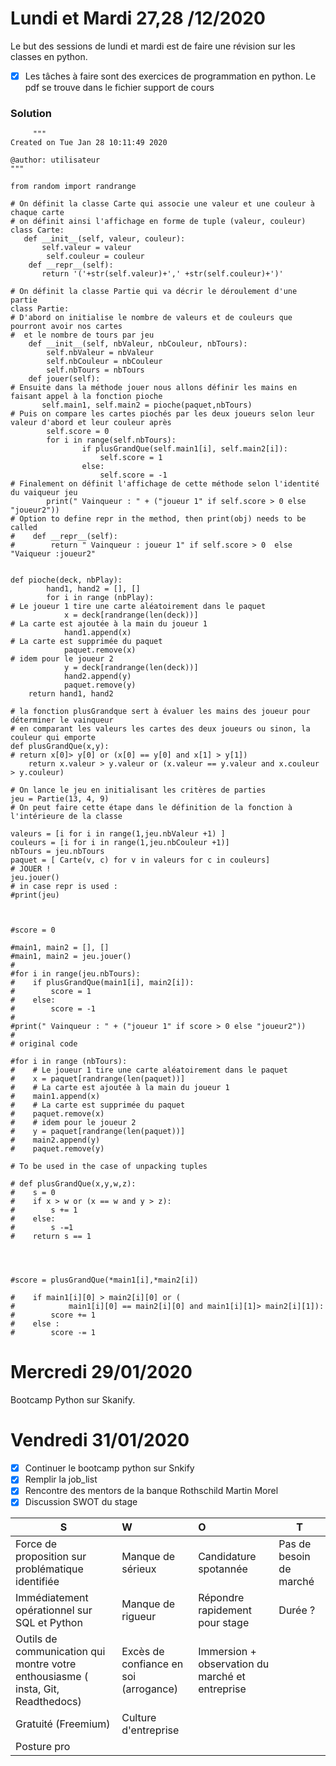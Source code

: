 # Lundi et Mardi 27,28 /12/2020

Le but des sessions de lundi et mardi est de faire une révision sur les classes en python.

- [x] Les tâches à faire sont des exercices de programmation en python.
      Le pdf se trouve dans le fichier support de cours
### Solution
     	 """
	Created on Tue Jan 28 10:11:49 2020

	@author: utilisateur
	"""

	from random import randrange

	# On définit la classe Carte qui associe une valeur et une couleur à chaque carte
	# on définit ainsi l'affichage en forme de tuple (valeur, couleur)
	class Carte:
 	   def __init__(self, valeur, couleur):
 	       self.valeur = valeur
	        self.couleur = couleur
	    def __repr__(self):
 	       return '('+str(self.valeur)+',' +str(self.couleur)+')'

	# On définit la classe Partie qui va décrir le déroulement d'une partie       
	class Partie:
	# D'abord on initialise le nombre de valeurs et de couleurs que pourront avoir nos cartes
	#  et le nombre de tours par jeu
	    def __init__(self, nbValeur, nbCouleur, nbTours):
	        self.nbValeur = nbValeur
	        self.nbCouleur = nbCouleur
	        self.nbTours = nbTours
	    def jouer(self):
	# Ensuite dans la méthode jouer nous allons définir les mains en faisant appel à la fonction pioche
 	       self.main1, self.main2 = pioche(paquet,nbTours)
	# Puis on compare les cartes piochés par les deux joueurs selon leur valeur d'abord et leur couleur après
        	self.score = 0
        	for i in range(self.nbTours):
            		if plusGrandQue(self.main1[i], self.main2[i]):
                		self.score = 1
            		else:
                		self.score = -1
	# Finalement on définit l'affichage de cette méthode selon l'identité du vaiqueur jeu
        	print(" Vainqueur : " + ("joueur 1" if self.score > 0 else "joueur2"))    
	# Option to define repr in the method, then print(obj) needs to be called 
	#    def __repr__(self):
	#        return " Vainqueur : joueur 1" if self.score > 0  else "Vaiqueur :joueur2"


	def pioche(deck, nbPlay):
    		hand1, hand2 = [], []
    		for i in range (nbPlay):
    # Le joueur 1 tire une carte aléatoirement dans le paquet            
        		x = deck[randrange(len(deck))]
    # La carte est ajoutée à la main du joueur 1
        		hand1.append(x)
    # La carte est supprimée du paquet
        		paquet.remove(x)
    # idem pour le joueur 2
        		y = deck[randrange(len(deck))]
        		hand2.append(y)
        		paquet.remove(y)
    	return hand1, hand2    

	# la fonction plusGrandque sert à évaluer les mains des joueur pour déterminer le vainqueur
	# en comparant les valeurs les cartes des deux joueurs ou sinon, la couleur qui emporte
	def plusGrandQue(x,y):  
   	# return x[0]> y[0] or (x[0] == y[0] and x[1] > y[1])
    	return x.valeur > y.valeur or (x.valeur == y.valeur and x.couleur > y.couleur)

	# On lance le jeu en initialisant les critères de parties        
	jeu = Partie(13, 4, 9)    
	# On peut faire cette étape dans le définition de la fonction à l'intérieure de la classe
	
	valeurs = [i for i in range(1,jeu.nbValeur +1) ]
	couleurs = [i for i in range(1,jeu.nbCouleur +1)]
	nbTours = jeu.nbTours
	paquet = [ Carte(v, c) for v in valeurs for c in couleurs]
	# JOUER !
	jeu.jouer()
	# in case repr is used :
	#print(jeu)



	#score = 0

	#main1, main2 = [], []
	#main1, main2 = jeu.jouer()
	#
	#for i in range(jeu.nbTours):
	#    if plusGrandQue(main1[i], main2[i]):
	#        score = 1
	#    else:
	#        score = -1
	#
	#print(" Vainqueur : " + ("joueur 1" if score > 0 else "joueur2"))        
	#        
	# original code

	#for i in range (nbTours):
	#    # Le joueur 1 tire une carte aléatoirement dans le paquet
	#    x = paquet[randrange(len(paquet))]
	#    # La carte est ajoutée à la main du joueur 1
	#    main1.append(x)
	#    # La carte est supprimée du paquet
	#    paquet.remove(x)
	#    # idem pour le joueur 2
	#    y = paquet[randrange(len(paquet))]
	#    main2.append(y)
	#    paquet.remove(y)

	# To be used in the case of unpacking tuples

	# def plusGrandQue(x,y,w,z):
	#    s = 0    
	#    if x > w or (x == w and y > z):
	#        s += 1
	#    else:
	#        s -=1
	#    return s == 1   

  
    

    #score = plusGrandQue(*main1[i],*main2[i]) 
    
	#    if main1[i][0] > main2[i][0] or ( 
	#            main1[i][0] == main2[i][0] and main1[i][1]> main2[i][1]):
	#        score += 1
	#    else :
	#        score -= 1

      

# Mercredi 29/01/2020

Bootcamp Python sur Skanify.

# Vendredi 31/01/2020

- [x] Continuer le bootcamp python sur Snkify
- [x] Remplir la job_list
- [x] Rencontre des mentors de la banque Rothschild Martin Morel
- [x] Discussion SWOT du stage

| S  | W | O | T |
| ---|:---|:---|--- |
| Force de proposition sur problématique identifiée  | Manque de sérieux | Candidature spotannée | Pas de besoin de marché |
| Immédiatement opérationnel sur SQL et Python | Manque de rigueur | Répondre rapidement pour stage | Durée ? |
| Outils de communication qui montre votre enthousiasme ( insta, Git, Readthedocs) | Excès de confiance en soi (arrogance) | Immersion + observation du marché et entreprise |
|Gratuité (Freemium) | Culture d'entreprise
  | Posture pro |
